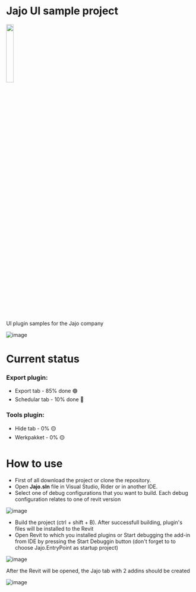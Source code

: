 # Jajo UI sample project
<img src="https://user-images.githubusercontent.com/64738783/230910228-05cfad44-0d9e-4800-8fe1-d6c5b074da09.png" style=" width:20% ; height:20% ">  

UI plugin samples for the Jajo company

![image](https://user-images.githubusercontent.com/64738783/230911857-b1969309-88a9-4ee4-ad9b-44c7177f631e.png)

# Current status
### Export plugin:
- Export tab - 85% done 🟢
- Schedular tab - 10% done 🔵

### Tools plugin:
- Hide tab - 0% 🟡
- Werkpakket - 0% 🟡

# How to use
- First of all download the project or clone the repository.
- Open **Jajo.sln** file in Visual Studio, Rider or in another IDE.
- Select one of debug configurations that you want to build. Each debug configuration relates to one of revit version

![image](https://user-images.githubusercontent.com/64738783/230906879-5727162e-cba1-4085-90e2-afeb9c034e68.png)
 
- Build the project (ctrl + shift + B). After successfull building, plugin's files will be installed to the Revit
- Open Revit to which you installed plugins or Start debugging the add-in from IDE by pressing the Start Debuggin button (don't forget to to choose Jajo.EntryPoint as startup project)

![image](https://user-images.githubusercontent.com/64738783/230907818-206dd584-eac6-48f5-8ea5-ded44392abe4.png)

After the Revit will be opened, the Jajo tab with 2 addins should be created

![image](https://user-images.githubusercontent.com/64738783/230909823-96dc6129-ec12-4514-83bf-de1806e28b50.png)
